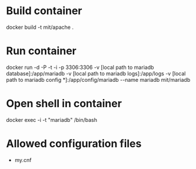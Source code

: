 # Build container #
docker build -t mit/apache .

# Run container #
docker run -d -P -t -i -p 3306:3306 -v [local path to mariadb database]:/app/mariadb -v [local path to mariadb logs]:/app/logs -v [local path to mariadb config *]:/app/config/mariadb --name mariadb mit/mariadb

# Open shell in container #
docker exec -i -t "mariadb" /bin/bash

# Allowed configuration files #
- my.cnf